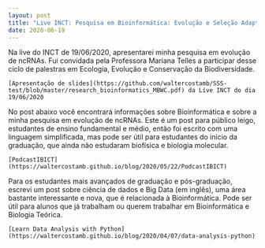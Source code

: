 ```yaml
---
layout: post
title: "Live INCT: Pesquisa em Bioinformática: Evolução e Seleção Adaptativa de ncRNAs"
date: 2020-06-19
---
```


Na live do INCT de 19/06/2020, apresentarei minha pesquisa em evolução de ncRNAs. Fui convidada pela Professora Mariana Telles 
a participar desse ciclo de palestras em Ecologia, Evolução e Conservação da Biodiversidade.  

    [Apresentação de slides](https://github.com/waltercostamb/SSS-test/blob/master/research_bioinformatics_MBWC.pdf) da Live INCT do dia 19/06/2020 

No post abaixo você encontrará informações sobre Bioinformática e sobre a minha pesquisa em evolução de ncRNAs. Este é um post 
para público leigo, estudantes de ensino fundamental e médio, então foi escrito com uma linguagem simplificada, mas pode ser 
útil para estudantes do início da graduação, que ainda não estudaram biofísica e biologia molecular.  

    [PodcastIBICT](https://waltercostamb.github.io/blog/2020/05/22/PodcastIBICT)  
 
Para os estudantes mais avançados de graduação e pós-graduação, escrevi um post sobre ciência de dados e Big Data (em inglês), 
uma área bastante interessante e nova, que é relacionada à Bioinformática. Pode ser útil para alunos que já trabalham ou
querem trabalhar em Bioinformática e Biologia Teórica.

    [Learn Data Analysis with Python](https://waltercostamb.github.io/blog/2020/04/07/data-analysis-python)
  

